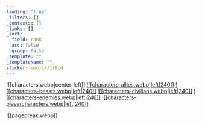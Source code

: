 ```yaml
---
landing: "true"
_filters: []
_contexts: []
_links: []
_sort:
  field: rank
  asc: false
  group: false
_template: ""
_templateName: ""
sticker: emoji//1f9cd
---
```

![[characters.webp|center-left]]
<a href="World/Characters/Allies/Allies.md">![[characters-allies.webp|left|240]]</a>
<a href="World/Characters/Beasts/Beasts.md">![[characters-beasts.webp|left|240]]</a>
<a href="World/Characters/Civilians/Civilians.md">![[characters-civilians.webp|left|240]]</a>
<a href="World/Characters/Enemies/Enemies.md">![[characters-enemies.webp|left|240]]</a>
<a href="World/Characters/Player Characters/Player Characters.md">![[characters-playercharacters.webp|left|240]]</a>

![[pagebreak.webp]]